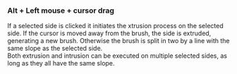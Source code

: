 ### Alt + Left mouse + cursor drag
If a selected side is clicked it initiates the xtrusion process on the selected side.
If the cursor is moved away from the brush, the side is extruded, generating a new brush. Otherwise the brush is split in two by a line with the same slope as the selected side.  
Both extrusion and intrusion can be executed on multiple selected sides, as long as they all have the same slope.
